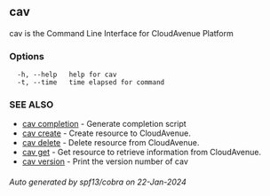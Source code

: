## cav

cav is the Command Line Interface for CloudAvenue Platform

### Options

```
  -h, --help   help for cav
  -t, --time   time elapsed for command
```

### SEE ALSO

* [cav completion](cav_completion.md)	 - Generate completion script
* [cav create](cav_create.md)	 - Create resource to CloudAvenue.
* [cav delete](cav_delete.md)	 - Delete resource from CloudAvenue.
* [cav get](cav_get.md)	 - Get resource to retrieve information from CloudAvenue.
* [cav version](cav_version.md)	 - Print the version number of cav

###### Auto generated by spf13/cobra on 22-Jan-2024
